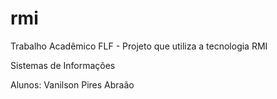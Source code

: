 # rmi
Trabalho Acadêmico FLF - Projeto que utiliza a tecnologia RMI

Sistemas de Informações

Alunos:
Vanilson Pires
Abraão

